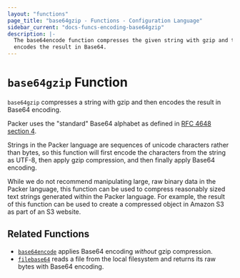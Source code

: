 ```yaml
---
layout: "functions"
page_title: "base64gzip - Functions - Configuration Language"
sidebar_current: "docs-funcs-encoding-base64gzip"
description: |-
  The base64encode function compresses the given string with gzip and then
  encodes the result in Base64.
---
```


# `base64gzip` Function


`base64gzip` compresses a string with gzip and then encodes the result in
Base64 encoding.

Packer uses the "standard" Base64 alphabet as defined in
[RFC 4648 section 4](https://tools.ietf.org/html/rfc4648#section-4).

Strings in the Packer language are sequences of unicode characters rather
than bytes, so this function will first encode the characters from the string
as UTF-8, then apply gzip compression, and then finally apply Base64 encoding.

While we do not recommend manipulating large, raw binary data in the Packer
language, this function can be used to compress reasonably sized text strings
generated within the Packer language. For example, the result of this
function can be used to create a compressed object in Amazon S3 as part of
an S3 website.

## Related Functions

* [`base64encode`](./base64encode.html) applies Base64 encoding _without_
  gzip compression.
* [`filebase64`](./filebase64.html) reads a file from the local filesystem
  and returns its raw bytes with Base64 encoding.
